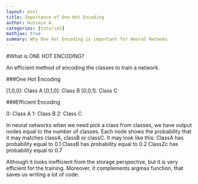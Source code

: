 ```yaml
---
layout: post
title: Importance of One Hot Encoding
author: Hussain A.
categories: [tutorial]
mathjax: true
summary: Why One Hot Encoding is important for Neural Netwoks
---
```


#What is ONE HOT ENCODING?

An efficient method of encoding the classes to train a network.

###One Hot Encoding

[1,0,0]: Class A
[0,1,0]: Class B
[0,0,1]: Class C

###Efficient Encoding

0: Class A
1: Class B
2: Class C

In neural networks when we need pick a class from classes, we have output nodes equal to the number of classes. 
Each node shows the probability that it may matches classA, classB or classC.
It may look like this:
ClassA has probability equal to 0.1
ClassB has probability equal to 0.2
ClassZc has probability equal to 0.7

Although it looks inefficient from the storage perspective, but it is very efficient for the training. 
Moreover, it complements argmax function, that saves us writing a lot of code.
